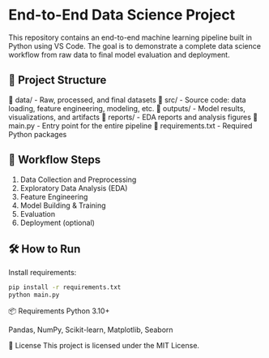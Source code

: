 # End-to-End Data Science Project

This repository contains an end-to-end machine learning pipeline built in Python using VS Code. The goal is to demonstrate a complete data science workflow from raw data to final model evaluation and deployment.

## 📁 Project Structure

📂 data/ - Raw, processed, and final datasets
📂 src/ - Source code: data loading, feature engineering, modeling, etc.
📂 outputs/ - Model results, visualizations, and artifacts
📂 reports/ - EDA reports and analysis figures
📄 main.py - Entry point for the entire pipeline
📄 requirements.txt - Required Python packages


## 🚀 Workflow Steps

1. Data Collection and Preprocessing  
2. Exploratory Data Analysis (EDA)  
3. Feature Engineering  
4. Model Building & Training  
5. Evaluation  
6. Deployment (optional)

## 🛠 How to Run

Install requirements:

```bash
pip install -r requirements.txt
python main.py
```


📦 Requirements
Python 3.10+

Pandas, NumPy, Scikit-learn, Matplotlib, Seaborn

📄 License
This project is licensed under the MIT License.



